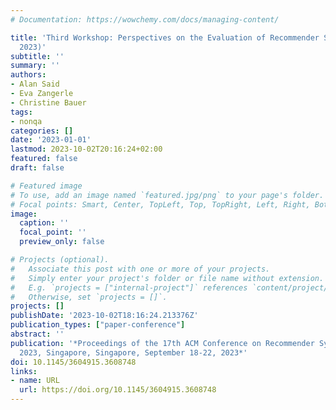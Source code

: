 ```yaml
---
# Documentation: https://wowchemy.com/docs/managing-content/

title: 'Third Workshop: Perspectives on the Evaluation of Recommender Systems (PERSPECTIVES
  2023)'
subtitle: ''
summary: ''
authors:
- Alan Said
- Eva Zangerle
- Christine Bauer
tags:
- nonqa
categories: []
date: '2023-01-01'
lastmod: 2023-10-02T20:16:24+02:00
featured: false
draft: false

# Featured image
# To use, add an image named `featured.jpg/png` to your page's folder.
# Focal points: Smart, Center, TopLeft, Top, TopRight, Left, Right, BottomLeft, Bottom, BottomRight.
image:
  caption: ''
  focal_point: ''
  preview_only: false

# Projects (optional).
#   Associate this post with one or more of your projects.
#   Simply enter your project's folder or file name without extension.
#   E.g. `projects = ["internal-project"]` references `content/project/deep-learning/index.md`.
#   Otherwise, set `projects = []`.
projects: []
publishDate: '2023-10-02T18:16:24.213376Z'
publication_types: ["paper-conference"]
abstract: ''
publication: '*Proceedings of the 17th ACM Conference on Recommender Systems, RecSys
  2023, Singapore, Singapore, September 18-22, 2023*'
doi: 10.1145/3604915.3608748
links:
- name: URL
  url: https://doi.org/10.1145/3604915.3608748
---
```

